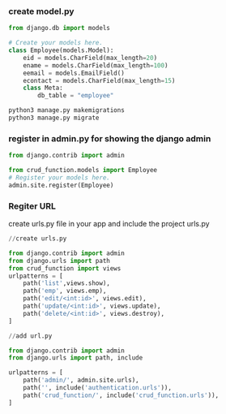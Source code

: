 ### create model.py
```python
from django.db import models

# Create your models here.
class Employee(models.Model):  
    eid = models.CharField(max_length=20)  
    ename = models.CharField(max_length=100)  
    eemail = models.EmailField()  
    econtact = models.CharField(max_length=15)  
    class Meta:  
        db_table = "employee"
```
```python
python3 manage.py makemigrations
python3 manage.py migrate  
```

### register in admin.py for showing the django admin
```python
from django.contrib import admin

from crud_function.models import Employee
# Register your models here.
admin.site.register(Employee)
```

### Regiter URL
create urls.py file in your app and include the project urls.py
```python
//create urls.py

from django.contrib import admin  
from django.urls import path  
from crud_function import views
urlpatterns = [   
    path('list',views.show),
    path('emp', views.emp),    
    path('edit/<int:id>', views.edit),  
    path('update/<int:id>', views.update),  
    path('delete/<int:id>', views.destroy),  
]

//add url.py

from django.contrib import admin
from django.urls import path, include

urlpatterns = [
    path('admin/', admin.site.urls),
    path('', include('authentication.urls')),
    path('crud_function/', include('crud_function.urls')),
]

```
